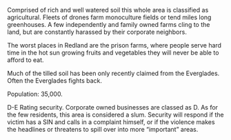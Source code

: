 Comprised of rich and well watered soil this whole area is classified as agricultural. Fleets of drones farm monoculture fields or tend miles long greenhouses. A few independently and family owned farms cling to the land, but are constantly harassed by their corporate neighbors.  
  
The worst places in Redland are the prison farms, where people serve hard time in the hot sun growing fruits and vegetables they will never be able to afford to eat.   
  
Much of the tilled soil has been only recently claimed from the Everglades. Often the Everglades fights back.   
  
Population: 35,000.  
  
D-E Rating security. Corporate owned businesses are classed as D. As for the few residents, this area is considered a slum. Security will respond if the victim has a SIN and calls in a complaint himself, or if the violence makes the headlines or threatens to spill over into more “important” areas.